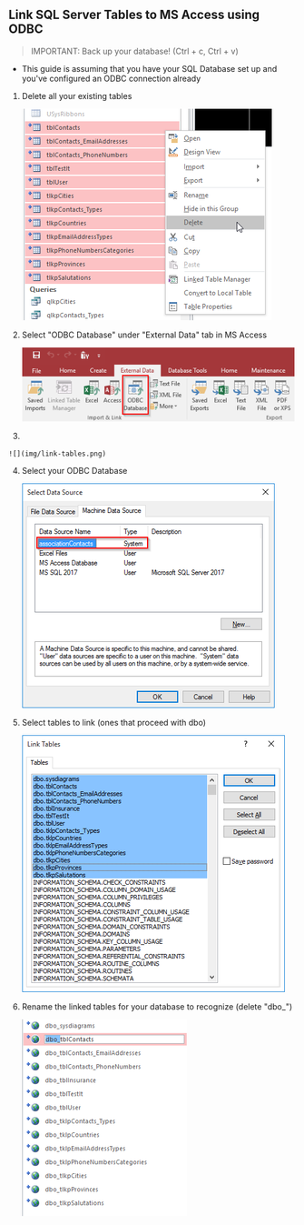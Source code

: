 ## Link SQL Server Tables to MS Access using ODBC

> IMPORTANT: Back up your database! (Ctrl + c, Ctrl + v)

- This guide is assuming that you have your SQL Database set up and you've configured an ODBC connection already


1. Delete all your existing tables 

    ![](img/delete-tables.png)

2. Select "ODBC Database" under "External Data" tab in MS Access

    ![](img/odbc-db.png)

3. 

    ![](img/link-tables.png)

4. Select your ODBC Database

    ![](img/select-odbc-db.png)

5. Select tables to link (ones that proceed with dbo)

    ![](img/import-tables.png)

6. Rename the linked tables for your database to recognize (delete "dbo_")

    ![](img/rename-dbo.png)